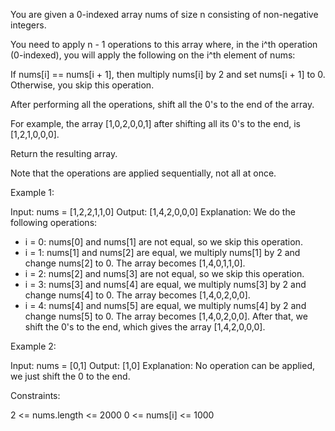 You are given a 0-indexed array nums of size n consisting of non-negative
integers.

You need to apply n - 1 operations to this array where, in the i^th operation
(0-indexed), you will apply the following on the i^th element of nums:


If nums[i] == nums[i + 1], then multiply nums[i] by 2 and set nums[i + 1] to
0. Otherwise, you skip this operation.


After performing all the operations, shift all the 0's to the end of the
array.


For example, the array [1,0,2,0,0,1] after shifting all its 0's to the end,
is [1,2,1,0,0,0].


Return the resulting array.

Note that the operations are applied sequentially, not all at once.


Example 1:


Input: nums = [1,2,2,1,1,0]
Output: [1,4,2,0,0,0]
Explanation: We do the following operations:
- i = 0: nums[0] and nums[1] are not equal, so we skip this operation.
- i = 1: nums[1] and nums[2] are equal, we multiply nums[1] by 2 and change
nums[2] to 0. The array becomes [1,4,0,1,1,0].
- i = 2: nums[2] and nums[3] are not equal, so we skip this operation.
- i = 3: nums[3] and nums[4] are equal, we multiply nums[3] by 2 and change
nums[4] to 0. The array becomes [1,4,0,2,0,0].
- i = 4: nums[4] and nums[5] are equal, we multiply nums[4] by 2 and change
nums[5] to 0. The array becomes [1,4,0,2,0,0].
After that, we shift the 0's to the end, which gives the array
[1,4,2,0,0,0].


Example 2:


Input: nums = [0,1]
Output: [1,0]
Explanation: No operation can be applied, we just shift the 0 to the end.



Constraints:


2 <= nums.length <= 2000
0 <= nums[i] <= 1000




